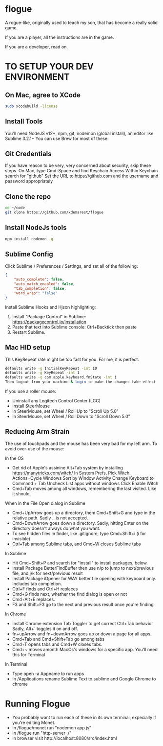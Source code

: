 # flogue
A rogue-like, originally used to teach my son, that has become a really solid game.

If you are a player, all the instructions are in the game.

If you are a developer, read on.

# TO SETUP YOUR DEV ENVIRONMENT

## On Mac, agree to XCode
```bash
sudo xcodebuild -license
```

## Install Tools
You'll need NodeJS v12+, npm, git, nodemon (global install), an editor like Sublime 3.2.1+
You can use Brew for most of these.

## Git Credentials
If you have reason to be very, very concerned about security, skip these steps.
On Mac, type Cmd-Space and find Keychain Access
Within Keychain search for "github"
Set the URL to https://github.com and the username and password appropriately

## Clone the repo
```bash
cd ~/code
git clone https://github.com/kdemarest/flogue
```

## Install NodeJs tools
```bash
npm install nodemon -g
```

## Sublime Config
Click Sublime / Preferences / Settings, and set all of the following:
```json
{
	"auto_complete": false,
	"auto_match_enabled": false,
	"tab_completion": false,
	"word_wrap": "false"
}

```

Install Sublime Hooks and Hjson highlighting:
1. Install "Package Control" in Sublime: https://packagecontrol.io/installation
2. Paste that text into Sublime console: Ctrl+Backtick then paste
3. Restart Sublime.

## Mac HID setup
This KeyRepeat rate might be too fast for you. For me, it is perfect.
```bash
defaults write -g InitialKeyRepeat -int 10
defaults write -g KeyRepeat -int 1
defaults write -g com.apple.keyboard.fnState -int 1
Then logout from your machine & login to make the changes take effect
```
If you use a roller mouse:
* Uninstall any Logitech Control Center (LCC)
* Install SteerMouse
* In SteerMouse, set Wheel / Roll Up to "Scroll Up 5.0"
* In SteerMouse, set Wheel / Roll Down to "Scroll Down 5.0"


## Reducing Arm Strain
The use of touchpads and the mouse has been very bad for my left arm. To avoid over-use of the mouse:

In the OS
* Get rid of Apple's assinine Alt+Tab system by installing https://manytricks.com/witch/
  In System Prefs, Pick Witch. 
  Actions=Cycle Windows
  Sort by Window Activity
  Change Keyboard to Command + Tab
  Uncheck List apps without windows
  Click Enable Witch
* Cmd+Tab moves among all windows, remembering the last visited. Like it should.

When in the File Open dialog in Sublime
* Cmd+UpArrow goes up a directory, them Cmd+Shift+G and type in the relative path. Sadly .. is not accepted.
* Cmd+DownArrow goes down a directory. Sadly, hitting Enter on the directory doesn't always do what you want.
* To see hidden files in finder, like .gitignore, type Cmd+Shift+i   (i for invisible)
* Ctrl+Tab among Sublime tabs, and Cmd+W closes Sublime tabs

In Sublime
* Hit Cmd+Shift+P and search for "install" to install packages, below.
* Install Package BetterFindBuffer then use n/p to jump to next/previous file, and j/k for next/previous result
* Install Package iOpener for WAY better file opening with keyboard only. Includes tab completion.
* Ctrl+F finds and Ctrl+H replaces
* Cmd+G finds next, whether the find dialog is open or not
* Cmd+Alt+E replaces.
* F3 and Shift+F3 go to the next and previous result once you're finding

In Chrome
* Install Chrome extension Tab Toggler to get correct Ctrl+Tab behavior Sadly, Alt+\` toggles it on and off.
* fn+upArrow and fn+downArrow goes up or down a page for all apps.
* Cmd+Tab and Cmd+Shift+Tab go among tabs
* Cmd+T opens tabs and Cmd+W closes tabs.
* Cmd+~ moves amonth MacOs's windows for a specific app. You'll need this for Terminal

In Terminal
* Type open -a Appname to run apps
* In /Applications rename Sublime Text to sublime and Google Chrome to chrome

# Running Flogue
* You probably want to run each of these in its own terminal, expecially if you're editing Monet.
* In /flogue/monet run "nodemon app.js"
* In /flogue run "http-server ./"
* In browser visit http://localhost:8080/src/index.html
